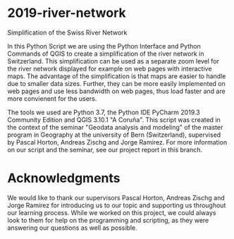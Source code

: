 # 2019-river-network

Simplification of the Swiss River Network

In this Python Script we are using the Python Interface and Python Commands of QGIS to create a simplification of the river network in Switzerland. This simplification can be used as a separate zoom level for the river network displayed for example on web pages with interactive maps. The advantage of the simplification is that maps are easier to handle due to smaller data sizes. Further, they can be more easily implemented on web pages and use less bandwidth on web pages, thus load faster and are more convienent for the users. 

The tools we used are Python 3.7, the Python IDE PyCharm 2019.3 Community Edition and QGIS 3.10.1 "A Coruña". This script was created in the context of the seminar "Geodata analysis and modeling" of the master program in Geography at the university of Bern (Switzerland), supervised by Pascal Horton, Andreas Zischg and Jorge Ramirez. For more information on our script and the seminar, see our project report in this branch.

# Acknowledgments

We would like to thank our supervisors Pascal Horton, Andreas Zischg and Jorge Ramirez for introducing us to our topic and supporting us throughout our learning process. While we worked on this project, we could always look to them for help on the programming and scripting, as they were answering our questions as well as possible.
